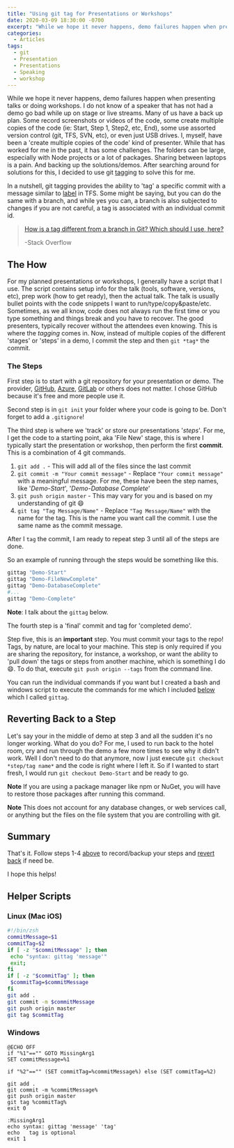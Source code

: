 ```yaml
---
title: "Using git tag for Presentations or Workshops"
date: 2020-03-09 18:30:00 -0700
excerpt: "While we hope it never happens, demo failures happen when presenting talks or doing workshops. I do not know of a speaker that has not had a demo go bad while up on stage or live streams. Many of us have a back up plan... After searching around for solutions for this, I decided to use git tagging to solve this for me."
categories:
  - Articles
tags:
  - git
  - Presentation
  - Presentations
  - Speaking
  - workshop
---
```


While we hope it never happens, demo failures happen when presenting talks or doing workshops.  I do not know of a speaker that has not had a demo go bad while up on stage or live streams. Many of us have a back up plan.  Some record screenshots or videos of the code, some create multiple copies of the code (ie: Start, Step 1, Step2, etc, End), some use assorted version control (git, TFS, SVN, etc), or even just USB drives. I, myself, have been a 'create multiple copies of the code' kind of presenter.  While that has worked for me in the past, it has some challenges.  The folders can be large, especially with Node projects or a lot of packages. Sharing between laptops is a pain. And backing up the solutions/demos.  After searching around for solutions for this, I decided to use git [tag](https://git-scm.com/book/en/v2/Git-Basics-Tagging)ging to solve this for me.

In a nutshell, git tagging provides the ability to 'tag' a specific commit with a message similar to [label](https://docs.microsoft.com/en-us/azure/devops/repos/tfvc/label-command-team-foundation-version-control?view=azure-devopsWT.mc_id=AZ-MVP-4024623) in TFS. Some might be saying, but you can do the same with a branch, and while yes you can, a branch is also subjected to changes if you are not careful, a tag is associated with an individual commit id.

> [How is a tag different from a branch in Git? Which should I use, here?](https://stackoverflow.com/questions/1457103/how-is-a-tag-different-from-a-branch-in-git-which-should-i-use-here)
>
> -Stack Overflow

## The How

For my planned presentations or workshops, I generally have a script that I use. The script contains setup info for the talk (tools, software, versions, etc), prep work (how to get ready), then the actual talk.  The talk is usually bullet points with the code snippets I want to run/type/copy&paste/etc.  Sometimes, as we all know, code does not always run the first time or you type something and things break and you have to recover.  The good presenters, typically recover without the attendees even knowing. This is where the *tagging* comes in. Now, instead of multiple copies of the different 'stages' or 'steps' in a demo, I commit the step and then `git *tag*` the commit.

### The Steps

First step is to start with a git repository for your presentation or demo. The provider, [GitHub](https://github.com/), [Azure](https://azure.microsoft.com/en-us/products/github/?WT.mc_id=AZ-MVP-4024623), [GitLab](https://about.gitlab.com/) or others does not matter. I chose GitHub because it's free and more people use it.

Second step is in `git init` your folder where your code is going to be. Don't forget to add a `.gitignore`!

The third step is where we 'track' or store our presentations '*steps*'. For me, I get the code to a starting point, aka 'File New' stage, this is where I typically start the presentation or workshop, then perform the first **commit**. This is a combination of 4 git commands.

1. `git add .` - This will add all of the files since the last commit
2. `git commit -m "Your commit message"` - Replace `"Your commit message"` with a meaningful message. For me, these have been the step names, like '*Demo-Start*', '*Demo-Database Complete*'
3. `git push origin master` - This may vary for you and is based on my understanding of git :smile:
4. `git tag "Tag Message/Name"` - Replace `"Tag Message/Name"` with the name for the tag. This is the name you want call the commit. I use the same name as the commit message.

After I `tag` the commit, I am ready to repeat step 3 until all of the steps are done.

So an example of running through the steps would be something like this.

```bash
gittag "Demo-Start"
gittag "Demo-FileNewComplete"
gittag "Demo-DatabaseComplete"
#...
gittag "Demo-Complete"
```

**Note**: I talk about the `gittag` below.

The fourth step is a 'final' commit and tag for 'completed demo'.

Step five, this is an **important** step.  You must commit your tags to the repo! Tags, by nature, are local to your machine.  This step is only required if you are sharing the repository, for instance, a workshop, or want the ability to 'pull down' the tags or steps from another machine, which is something I do :smile:.  To do that, execute `git push origin --tags` from the command line.

You can run the individual commands if you want but I created a bash and windows script to execute the commands for me which I included [below](#helper-scripts) which I called `gittag`.

## Reverting Back to a Step

Let's say your in the middle of demo at step 3 and all the sudden it's no longer working.  What do you do?  For me, I used to run back to the hotel room, cry and run through the demo a few more times to see why it didn't work.  Well I don't need to do that anymore, now I just execute `git checkout *step/tag name*` and the code is right where I left it.  So if I wanted to start fresh, I would run `git checkout Demo-Start` and be ready to go.

**Note** If you are using a package manager like npm or NuGet, you will have to restore those packages after running this command.

**Note** This does not account for any database changes, or web services call, or anything but the files on the file system that you are controlling with git.

## Summary

That's it. Follow steps 1-4 [above](#the-steps) to record/backup your steps and [revert back](#reverting-back-to-a-step) if need be.

I hope this helps!

## Helper Scripts

### Linux (Mac iOS)

```bash
#!/bin/zsh
commitMessage=$1
commitTag=$2
if [ -z "$commitMessage" ]; then
 echo "syntax: gittag 'message'"
 exit;
fi
if [ -z "$commitTag" ]; then
 $commitTag=$commitMessage
fi
git add .
git commit -m $commitMessage
git push origin master
git tag $commitTag
```

### Windows

```batch
@ECHO OFF
if "%1"=="" GOTO MissingArg1
SET commitMessage=%1

if "%2"=="" (SET commitTag=%commitMessage%) else (SET commitTag=%2)

git add .
git commit -m %commitMessage%
git push origin master
git tag %commitTag%
exit 0

:MissingArg1
echo syntax: gittag 'message' 'tag'
echo   tag is optional
exit 1
```
